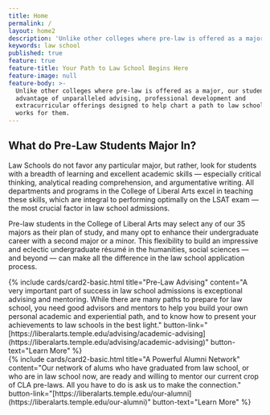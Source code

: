 ```yaml
---
title: Home
permalink: /
layout: home2
description: 'Unlike other colleges where pre-law is offered as a major,'
keywords: law school
published: true
feature: true
feature-title: Your Path to Law School Begins Here
feature-image: null
feature-body: >-
  Unlike other colleges where pre-law is offered as a major, our students take
  advantage of unparalleled advising, professional development and
  extracurricular offerings designed to help chart a path to law school that
  works for them.
---
```

## What do Pre-Law Students Major In?
Law Schools do not favor any particular major, but rather, look for students with a breadth of learning and excellent academic skills — especially critical thinking, analytical reading comprehension, and argumentative writing. All departments and programs in the College of Liberal Arts excel in teaching these skills, which are integral to performing optimally on the LSAT exam — the most crucial factor in law school admissions. 

Pre-law students in the College of Liberal Arts may select any of our 35 majors as their plan of study, and many opt to enhance their undergraduate career with a second major or a minor. This flexibility to build an impressive and eclectic undergraduate résumé in the humanities, social
sciences — and beyond — can make all the difference in the law school application process.

<div class="row row-wide">
  <div class="col s1 m6 l6">{% include cards/card2-basic.html
    title="Pre-Law Advising"
    content="A very important part of success in law school admissions is exceptional advising and mentoring. While there are many paths to prepare for law school, you need good advisors and mentors to help you build your own personal academic and experiential path, and to know how to present your achievements to law schools in the best light."
    button-link="[https://liberalarts.temple.edu/advising/academic-advising](https://liberalarts.temple.edu/advising/academic-advising)"
    button-text="Learn More" %}
  </div>
  <div class="row row-wide">
    <div class="col s1 m6 l6">{% include cards/card2-basic.html
      title="A Powerful Alumni Network"
      content="Our network of alums who have graduated from law school, or who are in law school now, are ready and willing to mentor our current crop of CLA pre-laws. All you have to do is ask us to make the connection."
      button-link="[https://liberalarts.temple.edu/our-alumni](https://liberalarts.temple.edu/our-alumni)"
      button-text="Learn More" %}
    </div>
</div>
